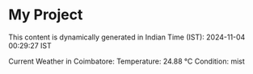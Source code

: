 # My Project

This content is dynamically generated in Indian Time (IST): 2024-11-04 00:29:27 IST


Current Weather in Coimbatore:
Temperature: 24.88 °C
Condition: mist
